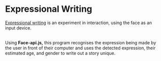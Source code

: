 # Expressional Writing

<a href="https://expressionalwriting.netlify.app">Expressional writing</a> is an experiment in interaction, using the face as an input device. 

</br>Using **Face-api.js,** this program recognises the expression being made by the user in front of their computer and uses the detected expression, their estimated age, and gender to write out a story unique.
